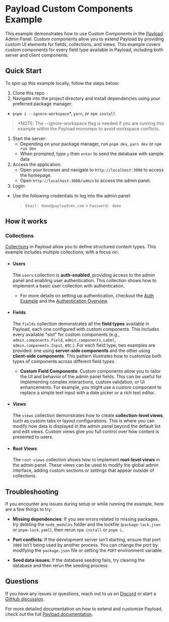 # Payload Custom Components Example

This example demonstrates how to use Custom Components in the [Payload](https://github.com/payloadcms/payload) Admin Panel. Custom components allow you to extend Payload by providing custom UI elements for fields, collections, and views. This example covers custom components for every field type available in Payload, including both server and client components.

## Quick Start

To spin up this example locally, follow the steps below:

1. Clone this repo
1. Navigate into the project directory and install dependencies using your preferred package manager:

- `pnpm i --ignore-workspace`\*, `yarn`, or `npm install`

> \*NOTE: The --ignore-workspace flag is needed if you are running this example within the Payload monorepo to avoid workspace conflicts.

1. Start the server:
   - Depending on your package manager, run `pnpm dev`, `yarn dev` or `npm run dev`
   - When prompted, type `y` then `enter` to seed the database with sample data
1. Access the application:
   - Open your browser and navigate to `http://localhost:3000` to access the homepage.
   - Open `http://localhost:3000/admin` to access the admin panel.
1. Login:

- Use the following credentials to log into the admin panel:
  > `Email: demo@payloadcms.com` > `Password: demo`

## How it works

### Collections

[Collections](https://payloadcms.com/docs/configuration/collections) in Payload allow you to define structured content types. This example includes multiple collections, with a focus on:

- #### Users

  The `users` collection is **auth-enabled**, providing access to the admin panel and enabling user authentication. This collection shows how to implement a basic user collection with authentication.

  - For more details on setting up authentication, checkout the [Auth Example](https://github.com/payloadcms/payload/tree/main/examples/auth/cms#readme) and the [Authentication Overview](https://payloadcms.com/docs/authentication/overview#authentication-overview).

- #### Fields

  The `fields` collection demonstrates all the **field types** available in Payload, each one configured with custom components. This includes every available "slot" for custom components (e.g., `admin.components.Field`, `admin.components.Label`, `admin.components.Input`, etc.). For each field type, two examples are provided: one using **server-side components** and the other using **client-side components**. This pattern illustrates how to customize both types of components across different field types.

  - **Custom Field Components**: Custom components allow you to tailor the UI and behavior of the admin panel fields. This can be useful for implementing complex interactions, custom validation, or UI enhancements. For example, you might use a custom component to replace a simple text input with a date picker or a rich text editor.

- #### Views

  The `views` collection demonstrates how to create **collection-level views**, such as custom tabs or layout configurations. This is where you can modify how data is displayed in the admin panel beyond the default list and edit views. Custom views give you full control over how content is presented to users.

- #### Root Views

  The `root-views` collection shows how to implement **root-level views** in the admin panel. These views can be used to modify the global admin interface, adding custom sections or settings that appear outside of collections.

## Troubleshooting

If you encounter any issues during setup or while running the example, here are a few things to try:

- **Missing dependencies**: If you see errors related to missing packages, try deleting the `node_modules` folder and the lockfile (`package-lock.json` or `pnpm-lock.yaml`), then rerun `npm install` or `pnpm i`.

- **Port conflicts**: If the development server isn't starting, ensure that port `3000` isn't being used by another process. You can change the port by modifying the `package.json` file or setting the `PORT` environment variable.

- **Seed data issues**: If the database seeding fails, try clearing the database and then rerun the seeding process.

## Questions

If you have any issues or questions, reach out to us on [Discord](https://discord.com/invite/payload) or start a [GitHub discussion](https://github.com/payloadcms/payload/discussions).

For more detailed documentation on how to extend and customize Payload, check out the full [Payload documentation](https://payloadcms.com/docs).
